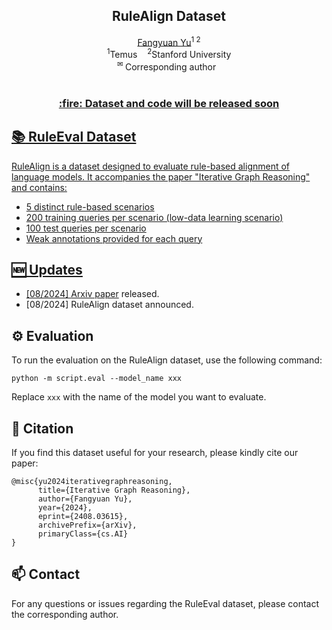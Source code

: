 <div align="center">
<h2 align="center">
   <b>RuleAlign Dataset</b>
</h2>
<div>
<a target="_blank" href="https://scholar.google.com.sg/citations?user=GqZfs_IAAAAJ&hl=en">Fangyuan&#160;Yu</a><sup>1 2</sup>
</div>
<sup>1</sup>Temus&#160&#160&#160</span>
<sup>2</sup>Stanford University</span>
<br />
<sup>&#9993&#160;</sup>Corresponding author&#160;&#160;</span>
<br/>
<br/>
<div align="center">
    <a href="https://arxiv.org/abs/xxxx" target="_blank">
</div>
</div>
<h3 align="center">
<b>:fire: Dataset and code will be released soon</b>
</h3>

## :books: RuleEval Dataset

RuleAlign is a dataset designed to evaluate rule-based alignment of language models. It accompanies the paper "Iterative Graph Reasoning" and contains:

- 5 distinct rule-based scenarios
- 200 training queries per scenario (low-data learning scenario)
- 100 test queries per scenario
- Weak annotations provided for each query

## :new: Updates
- [08/2024] [Arxiv paper](https://arxiv.org/abs/2408.03615) released.
- [08/2024] RuleAlign dataset announced.

## :gear: Evaluation

To run the evaluation on the RuleAlign dataset, use the following command:

```shell
python -m script.eval --model_name xxx
```

Replace `xxx` with the name of the model you want to evaluate.

## :hugs: Citation
If you find this dataset useful for your research, please kindly cite our paper:

```
@misc{yu2024iterativegraphreasoning,
      title={Iterative Graph Reasoning}, 
      author={Fangyuan Yu},
      year={2024},
      eprint={2408.03615},
      archivePrefix={arXiv},
      primaryClass={cs.AI}
}
```

## :mailbox: Contact

For any questions or issues regarding the RuleEval dataset, please contact the corresponding author.
